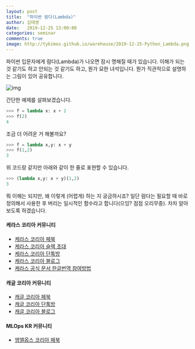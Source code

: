 ```yaml
---
layout: post
title:  "파이썬 람다(Lambda)"
author: 김태영
date:   2019-12-25 13:00:00
categories: seminar
comments: true
image: http://tykimos.github.io/warehouse/2019-12-25-Python_Lambda.png
---
```


파이썬 입문자에게 람다(Lambda)가 나오면 잠시 명해질 때가 있습니다. 이해가 되는 것 같기도 하고 안되는 것 같기도 하고, 뭔가 묘한 녀석입니다. 뭔가 직관적으로 설명하는 그림이 있어 공유합니다.

![img](http://tykimos.github.io/warehouse/2019-12-25-Python_Lambda.png)

간단한 예제를 살펴보겠습니다.

```python
>>> f = lambda x: x + 2
>>> f(2)
4
```

조금 더 어려운 거 해볼까요?

```python
>>> f = lambda x,y: x + y
>>> f(1,2)
3
```

위 코드랑 같지만 아래와 같이 한 줄로 표현할 수 있습니다. 

```python
>>> (lambda x,y: x + y)(1,2)
3
```

뭐 이해는 되지만, 왜 이렇게 (어렵게) 하는 지 궁금하시죠? 일단 람다는 필요할 때 바로 정의해서 사용한 후 버리는 일시적인 함수라고 합니다(으잉? 점점 오리무중). 차차 알아보도록 하겠습니다.


#### 케라스 코리아 커뮤니티

* [케라스 코리아 페북](https://www.facebook.com/groups/KerasKorea/)
* [케라스 코리아 슬랙 초대](https://join.slack.com/t/keraskorea/shared_invite/enQtNTUzMTUxMzIyMzg4LWQ3YmQ1YTdmNTYxOTAwZTExNmFmOGM3M2QyMjIyNzYwYTY2YTY2ZjBlNDNlZDdmMTU0NGVjYzFkMWYxNzE0ZDA)
* [케라스 코리아 단톡방](https://open.kakao.com/o/g93MSBV)
* [케라스 코리아 블로그](http://keraskorea.github.io)
* [케라스 공식 문서 한글번역 참여방법](https://tykimos.github.io/2019/02/06/Contribution_of_Keras_Document_to_Korean_Translation/)

#### 캐글 코리아 커뮤니티

* [캐글 코리아 페북](https://www.facebook.com/groups/KaggleKoreaOpenGroup/)
* [캐글 코리아 단톡방](https://open.kakao.com/o/gP24T89)
* [캐글 코리아 블로그](https://kaggle-kr.tistory.com/)

#### MLOps KR 커뮤니티

* [엠엘옵스 코리아 페북](https://www.facebook.com/groups/MLOpsKR/)
